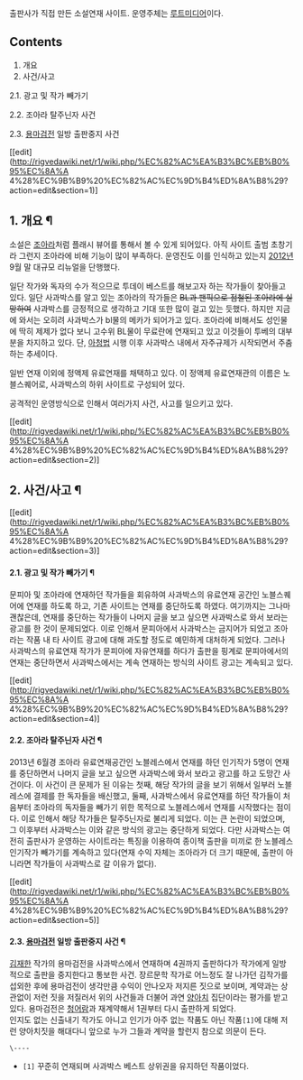 출판사가 직접 만든 소설연재 사이트. 운영주체는
[루트미디어](%EB%A3%A8%ED%8A%B8%EB%AF%B8%EB%94%94%EC%96%B4.md)이다.

## Contents

    

1. 개요 
2. 사건/사고 
    

2.1. 광고 및 작가 빼가기

2.2. 조아라 탈주닌자 사건

2.3. [용마검전](%EC%9A%A9%EB%A7%88%EA%B2%80%EC%A0%84.md) 일방 출판중지 사건

[[edit](http://rigvedawiki.net/r1/wiki.php/%EC%82%AC%EA%B3%BC%EB%B0%95%EC%8A%A
4%28%EC%9B%B9%20%EC%82%AC%EC%9D%B4%ED%8A%B8%29?action=edit&section=1)]

## 1. 개요 ¶

소설은 [조아라](%EC%A1%B0%EC%95%84%EB%9D%BC.md)처럼 플래시 뷰어를 통해서 볼 수 있게 되어있다. 아직 사이트
출범 초창기라 그런지 조아라에 비해 기능이 많이 부족하다. 운영진도 이를 인식하고 있는지 [2012년](2012%EB%85%84.md)
9월 말 대규모 리뉴얼을 단행했다.

  

일단 작가와 독자의 수가 적으므로 투데이 베스트를 해보고자 하는 작가들이 찾아들고 있다. 일단 사과박스를 알고 있는 조아라의 작가들은
<del>BL과 팬픽으로 점철된 조아라에 실망하여</del> 사과박스를 긍정적으로 생각하고 기대 또한 많이 걸고 있는 듯했다. 하지만 지금에
와서는 오히려 사과박스가 bl물의 메카가 되어가고 있다. 조아라에 비해서도 성인물에 딱히 제제가 없다 보니 고수위 BL물이 무료란에 연재되고
있고 이것들이 투베의 대부분을 차지하고 있다. 단, [아청법](%EC%95%84%EC%B2%AD%EB%B2%95.md) 시행 이후
사과박스 내에서 자주규제가 시작되면서 주춤하는 추세이다.

  

일반 연재 이외에 정액제 유료연재를 채택하고 있다. 이 정액제 유료연재관의 이름은 노블스퀘어로, 사과박스의 하위 사이트로 구성되어 있다.

  

공격적인 운영방식으로 인해서 여러가지 사건, 사고를 일으키고 있다.

  

[[edit](http://rigvedawiki.net/r1/wiki.php/%EC%82%AC%EA%B3%BC%EB%B0%95%EC%8A%A
4%28%EC%9B%B9%20%EC%82%AC%EC%9D%B4%ED%8A%B8%29?action=edit&section=2)]

## 2. 사건/사고 ¶

[[edit](http://rigvedawiki.net/r1/wiki.php/%EC%82%AC%EA%B3%BC%EB%B0%95%EC%8A%A
4%28%EC%9B%B9%20%EC%82%AC%EC%9D%B4%ED%8A%B8%29?action=edit&section=3)]

#### 2.1. 광고 및 작가 빼가기 ¶

문피아 및 조아라에 연재하던 작가들을 회유하여 사과박스의 유료연재 공간인 노블스퀘어에 연재를 하도록 하고, 기존 사이트는 연재를 중단하도록
하였다. 여기까지는 그나마 괜찮은데, 연재를 중단하는 작가들이 나머지 글을 보고 싶으면 사과박스로 와서 보라는 광고를 한 것이 문제되었다.
이로 인해서 문피아에서 사과박스는 금지어가 되었고 조아라는 작품 내 타 사이트 광고에 대해 과도할 정도로 예민하게 대처하게 되었다. 그러나
사과박스의 유료연재 작가가 문피아에 자유연재를 하다가 출판을 핑계로 문피아에서의 연재는 중단하면서 사과박스에서는 계속 연재하는 방식의 사이트
광고는 계속되고 있다.

  

[[edit](http://rigvedawiki.net/r1/wiki.php/%EC%82%AC%EA%B3%BC%EB%B0%95%EC%8A%A
4%28%EC%9B%B9%20%EC%82%AC%EC%9D%B4%ED%8A%B8%29?action=edit&section=4)]

#### 2.2. 조아라 탈주닌자 사건 ¶

2013년 6월경 조아라 유료연재공간인 노블레스에서 연재를 하던 인기작가 5명이 연재를 중단하면서 나머지 글을 보고 싶으면 사과박스에 와서
보라고 광고를 하고 도망간 사건이다. 이 사건이 큰 문제가 된 이유는 첫째, 해당 작가의 글을 보기 위해서 일부러 노블레스에 결제를 한
독자들을 배신했고, 둘째, 사과박스에서 유료연재를 하던 작가들이 처음부터 조아라의 독자들을 빼가기 위한 목적으로 노블레스에서 연재를
시작했다는 점이다. 이로 인해서 해당 작가들은 탈주5닌자로 불리게 되었다. 이는 큰 논란이 되었으며, 그 이후부터 사과박스는 이와 같은
방식의 광고는 중단하게 되었다. 다만 사과박스는 여전히 출판사가 운영하는 사이트라는 특징을 이용하여 종이책 출판을 미끼로 한 노블레스
인기작가 빼가기를 계속하고 있다(연재 수익 자체는 조아라가 더 크기 때문에, 출판이 아니라면 작가들이 사과박스로 갈 이유가 없다).

  

[[edit](http://rigvedawiki.net/r1/wiki.php/%EC%82%AC%EA%B3%BC%EB%B0%95%EC%8A%A
4%28%EC%9B%B9%20%EC%82%AC%EC%9D%B4%ED%8A%B8%29?action=edit&section=5)]

#### 2.3. [용마검전](%EC%9A%A9%EB%A7%88%EA%B2%80%EC%A0%84.md) 일방 출판중지 사건 ¶

[김재한](%EA%B9%80%EC%9E%AC%ED%95%9C.md) 작가의 용마검전을 사과박스에서 연재하며 4권까지 출판하다가 작가에게
일방적으로 출판을 중지한다고 통보한 사건. 장르문학 작가로 어느정도 잘 나가던 김작가를 섭외한 후에 용마검전이 생각만큼 수익이 안나오자
저지른 짓으로 보이며, 계약과는 상관없이 저런 짓을 저질러서 위의 사건들과 더불어 과연
[양아치](%EC%96%91%EC%95%84%EC%B9%98.md) 집단이라는 평가를 받고 있다. 용마검전은
[청어람](%EC%B2%AD%EC%96%B4%EB%9E%8C.md)과 재계약해서 1권부터 다시 출판하게 되었다.  
인지도 없는 신출내기 작가도 아니고 인기가 아주 없는 작품도 아닌 작품`[1]`에 대해 저런 양아치짓을 해대다니 앞으로 누가 그들과 계약을
할런지 참으로 의문이 든다.

`\----`

  * `[1]` 꾸준히 연재되며 사과박스 베스트 상위권을 유지하던 작품이었다.

